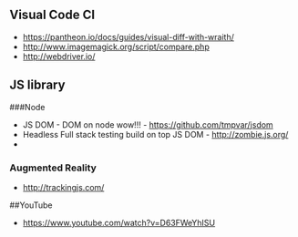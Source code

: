 ## Visual Code CI 
* https://pantheon.io/docs/guides/visual-diff-with-wraith/
* http://www.imagemagick.org/script/compare.php
* http://webdriver.io/

## JS library

###Node
* JS DOM - DOM on node wow!!! - https://github.com/tmpvar/jsdom
* Headless Full stack testing build on top JS DOM - http://zombie.js.org/
* 

### Augmented Reality
* http://trackingjs.com/


##YouTube
* https://www.youtube.com/watch?v=D63FWeYhISU

